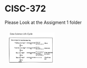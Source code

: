 # CISC-372
Please Look at the Assigment 1 folder

<img src="/CheatSheet.PNG" width="150" align="left" hspace="10" vspace="10">
